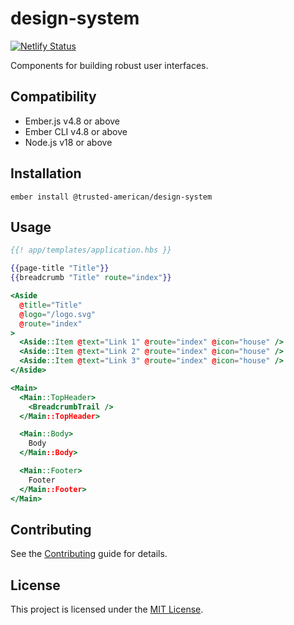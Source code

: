 # design-system

[![Netlify Status](https://api.netlify.com/api/v1/badges/31622054-f4d9-43c4-bce5-a45f37faf48b/deploy-status)](https://app.netlify.com/sites/taia-design-system/deploys)

Components for building robust user interfaces.


## Compatibility

* Ember.js v4.8 or above
* Ember CLI v4.8 or above
* Node.js v18 or above


## Installation

```
ember install @trusted-american/design-system
```


## Usage

```hbs
{{! app/templates/application.hbs }}

{{page-title "Title"}}
{{breadcrumb "Title" route="index"}}

<Aside
  @title="Title"
  @logo="/logo.svg"
  @route="index"
>
  <Aside::Item @text="Link 1" @route="index" @icon="house" />
  <Aside::Item @text="Link 2" @route="index" @icon="house" />
  <Aside::Item @text="Link 3" @route="index" @icon="house" />
</Aside>

<Main>
  <Main::TopHeader>
    <BreadcrumbTrail />
  </Main::TopHeader>

  <Main::Body>
    Body
  </Main::Body>

  <Main::Footer>
    Footer
  </Main::Footer>
</Main>
```


## Contributing

See the [Contributing](CONTRIBUTING.md) guide for details.


## License

This project is licensed under the [MIT License](LICENSE.md).
